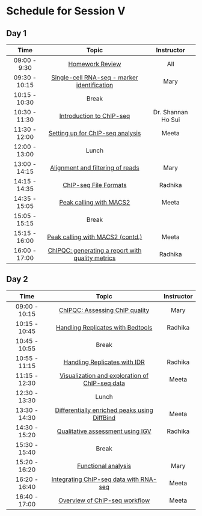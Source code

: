 # Schedule for Session V


## Day 1

| Time            |   Topic  | Instructor |
|:------------------------:|:----------:|:--------:|
|09:00 - 9:30 | [Homework Review]() | All |
|09:30 - 10:15 | [Single-cell RNA-seq - marker identification](https://hbctraining.github.io/In-depth-NGS-Data-Analysis-Course/sessionIV/lessons/SC_marker_identification.html) | Mary |
|10:15 - 10:30 | Break | |
|10:30 - 11:30 | [Introduction to ChIP-seq]() | Dr. Shannan Ho Sui |
|11:30 - 12:00 | [Setting up for ChIP-seq analysis](https://hbctraining.github.io/In-depth-NGS-Data-Analysis-Course/sessionV/lessons/01_Intro_chipseq_data_organization.html) | Meeta |
|12:00 - 13:00 | Lunch | |
|13:00 - 14:15 | [Alignment and filtering of reads](https://hbctraining.github.io/In-depth-NGS-Data-Analysis-Course/sessionV/lessons/03_align_and_filtering.html) | Mary |
|14:15 - 14:35 | [ChIP-seq File Formats](https://github.com/hbctraining/In-depth-NGS-Data-Analysis-Course/raw/master/sessionV/slides/Workflows_and_fileformats.pdf) | Radhika |
|14:35 - 15:05 | [Peak calling with MACS2](https://hbctraining.github.io/In-depth-NGS-Data-Analysis-Course/sessionV/lessons/01_Intro_chipseq_data_organization.html) | Meeta |
|15:05 - 15:15 | Break | |
|15:15 - 16:00 | [Peak calling with MACS2 (contd.)](https://hbctraining.github.io/In-depth-NGS-Data-Analysis-Course/sessionV/lessons/04_peak_calling_macs.html) | Meeta |
|16:00 - 17:00 | [ChIPQC: generating a report with quality metrics](https://hbctraining.github.io/In-depth-NGS-Data-Analysis-Course/sessionV/lessons/05_combine_chipQC_and_metrics.html) | Radhika |

## Day 2

| Time            |  Topic  | Instructor |
|:------------------------:|:----------:|:--------:|
|09:00 - 10:15 | [ChIPQC: Assessing ChIP quality]() | Mary |
|10:15 - 10:45 | [Handling Replicates with Bedtools]() | Radhika |
|10:45 - 10:55 | Break | |
|10:55 - 11:15 | [Handling Replicates with IDR]() | Radhika |
|11:15 - 12:30 | [Visualization and exploration of ChIP-seq data]() | Meeta |
|12:30 - 13:30 | Lunch | |
|13:30 - 14:30 | [Differentially enriched peaks using DiffBind]() | Meeta |
|14:30 - 15:20 | [Qualitative assessment using IGV]() | Radhika |
|15:30 - 15:40 | Break | |
|15:20 - 16:20 | [Functional analysis]() | Mary |
|16:20 - 16:40 | [Integrating ChIP-seq data with RNA-seq]() | Meeta |
|16:40 - 17:00 | [Overview of ChIP-seq workflow]() | Meeta |
